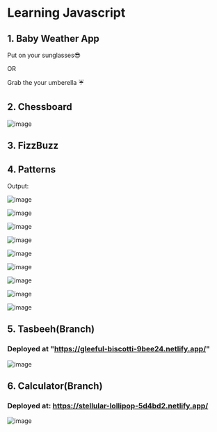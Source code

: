 # Learning Javascript

## 1. Baby Weather App

  Put on your sunglasses😎  
  
  OR

  Grab the your umberella ☔

## 2. Chessboard

![image](https://user-images.githubusercontent.com/97811058/231553191-cf718ec7-1e0b-4bd6-8b63-4619820acd55.png)
## 3. FizzBuzz

## 4. Patterns

Output: 

![image](https://user-images.githubusercontent.com/97811058/231583496-0a599194-a8a9-4e4d-bf86-b94f9d8de94c.png)

![image](https://user-images.githubusercontent.com/97811058/231583609-708d078b-e3d0-43fe-82f6-466c0be27c30.png)

![image](https://user-images.githubusercontent.com/97811058/231583749-386f78f5-15a0-46fd-9607-3b87d1dea8c7.png)

![image](https://user-images.githubusercontent.com/97811058/231583865-f6d5990b-f50d-4d5b-ae45-7f5a7704081d.png)

![image](https://user-images.githubusercontent.com/97811058/231583939-43d05802-764e-4029-affd-a720a6d5364c.png)

![image](https://user-images.githubusercontent.com/97811058/231583998-0546712d-f145-4bd4-aaf4-60f85f6387a9.png)
      
![image](https://user-images.githubusercontent.com/97811058/231584095-bad65336-c175-4375-ae7f-93268f64594a.png)

![image](https://user-images.githubusercontent.com/97811058/231584184-911f79dd-e535-4d58-beac-ba1495e75298.png)

![image](https://user-images.githubusercontent.com/97811058/231584249-7c4710dd-208d-41bf-8a97-65f9c20b1b00.png)


## 5. Tasbeeh(Branch)

### Deployed at "https://gleeful-biscotti-9bee24.netlify.app/"

 ![image](https://user-images.githubusercontent.com/97811058/235234204-c10d0ea0-a52b-4afe-b4fc-9e2aecf7a301.png)


## 6. Calculator(Branch)

### Deployed at: https://stellular-lollipop-5d4bd2.netlify.app/

![image](https://user-images.githubusercontent.com/97811058/235325318-bdf4ac44-8d1c-4c69-b601-9d76564ea483.png)



